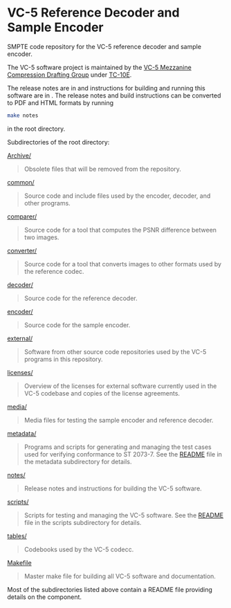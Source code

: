 # VC-5 Reference Decoder and Sample Encoder

SMPTE code repository for the VC-5 reference decoder and sample encoder.

The VC-5 software project is maintained by the
[VC-5 Mezzanine Compression Drafting Group](https://kws.smpte.org/higherlogic/ws/groups/bcf3dc28-fb2d-4d7e-90e1-d8c7d04ee223)
under
[TC-10E](https://kws.smpte.org/communities/community-home?CommunityKey=f6ed3b1a-3f1c-4684-9202-3794e6836a58).

The release notes are in [](./notes/release.md) and instructions for building and running this software
are in [](./notes/install.md). The release notes and build instructions can be converted to PDF and HTML formats
by running
```bash
make notes
```
in the root directory.

Subdirectories of the root directory:

[Archive/](./Archive)
> Obsolete files that will be removed from the repository.

[common/](./common)
> Source code and include files used by the encoder, decoder, and other programs.

[comparer/](./comparer)
> Source code for a tool that computes the PSNR difference between two images.

[converter/](./converter)
> Source code for a tool that converts images to other formats used by the reference codec.

[decoder/](./decoder)
> Source code for the reference decoder.

[encoder/](./encoder)
> Source code for the sample encoder.

[external/](./external)
> Software from other source code repositories used by the VC-5 programs in this repository.

[licenses/](./licenses)
> Overview of the licenses for external software currently used in the VC-5 codebase and copies
of the license agreements.

[media/](./media)
> Media files for testing the sample encoder and reference decoder.

[metadata/](./metadata)
> Programs and scripts for generating and managing the test cases used for verifying conformance
to ST 2073-7. See the [README](./metadata/README.md) file in the metadata subdirectory for details.

[notes/](./notes)
> Release notes and instructions for building the VC-5 software.

[scripts/](./scripts)
> Scripts for testing and managing the VC-5 software.
See the [README](./scripts/README.md) file in the scripts subdirectory for details.

[tables/](./tables)
> Codebooks used by the VC-5 codecc.

[Makefile](./Makefile)
> Master make file for building all VC-5 software and documentation.

Most of the subdirectories listed above contain a README file providing details on the component.


